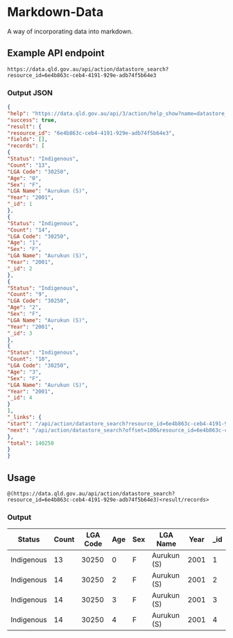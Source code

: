 # Markdown-Data
A way of incorporating data into markdown.

## Example API endpoint
```
https://data.qld.gov.au/api/action/datastore_search?resource_id=6e4b863c-ceb4-4191-929e-adb74f5b64e3
```
### Output JSON
```json
{
"help": "https://data.qld.gov.au/api/3/action/help_show?name=datastore_search",
"success": true,
"result": {
"resource_id": "6e4b863c-ceb4-4191-929e-adb74f5b64e3",
"fields": [],
"records": [
{
"Status": "Indigenous",
"Count": "13",
"LGA Code": "30250",
"Age": "0",
"Sex": "F",
"LGA Name": "Aurukun (S)",
"Year": "2001",
"_id": 1
},
{
"Status": "Indigenous",
"Count": "14",
"LGA Code": "30250",
"Age": "1",
"Sex": "F",
"LGA Name": "Aurukun (S)",
"Year": "2001",
"_id": 2
},
{
"Status": "Indigenous",
"Count": "9",
"LGA Code": "30250",
"Age": "2",
"Sex": "F",
"LGA Name": "Aurukun (S)",
"Year": "2001",
"_id": 3
},
{
"Status": "Indigenous",
"Count": "10",
"LGA Code": "30250",
"Age": "3",
"Sex": "F",
"LGA Name": "Aurukun (S)",
"Year": "2001",
"_id": 4
}
],
"_links": {
"start": "/api/action/datastore_search?resource_id=6e4b863c-ceb4-4191-929e-adb74f5b64e3",
"next": "/api/action/datastore_search?offset=100&resource_id=6e4b863c-ceb4-4191-929e-adb74f5b64e3"
},
"total": 140250
}
}
```
## Usage
```
@(https://data.qld.gov.au/api/action/datastore_search?resource_id=6e4b863c-ceb4-4191-929e-adb74f5b64e3)<result/records>
```
### Output
<table>
<thead>
<tr>
<th>Status</th>
<th>Count</th>
<th>LGA Code</th>
<th>Age</th>
<th>Sex</th>
<th>LGA Name</th>
<th>Year</th>
<th>_id</th>
</tr>
</thead>
<tbody>
<tr>
<td>Indigenous</td>
<td>13</td>
<td>30250</td>
<td>0</td>
<td>F</td>
<td>Aurukun (S)</td>
<td>2001</td>
<td>1</td>
</tr>

<tr>
<td>Indigenous</td>
<td>14</td>
<td>30250</td>
<td>2</td>
<td>F</td>
<td>Aurukun (S)</td>
<td>2001</td>
<td>2</td>
</tr>

<tr>
<td>Indigenous</td>
<td>14</td>
<td>30250</td>
<td>3</td>
<td>F</td>
<td>Aurukun (S)</td>
<td>2001</td>
<td>3</td>
</tr>

<tr>
<td>Indigenous</td>
<td>14</td>
<td>30250</td>
<td>4</td>
<td>F</td>
<td>Aurukun (S)</td>
<td>2001</td>
<td>4</td>
</tr>
</tbody>
</table>
